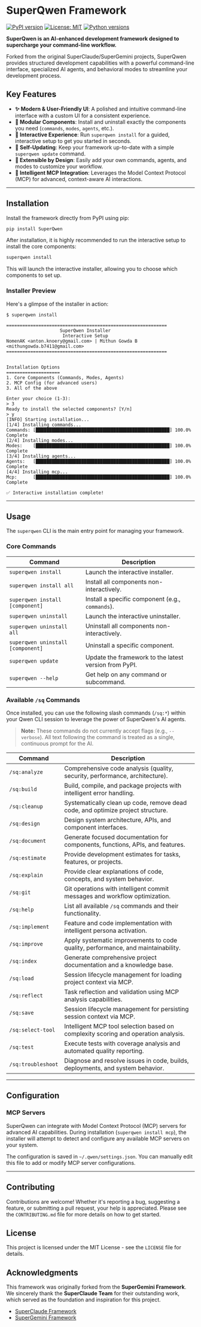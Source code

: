 # SuperQwen Framework

[![PyPI version](https://img.shields.io/pypi/v/SuperQwen.svg)](https://pypi.org/project/SuperQwen/)
[![License: MIT](https://img.shields.io/badge/License-MIT-yellow.svg)](https://opensource.org/licenses/MIT)
[![Python versions](https://img.shields.io/pypi/pyversions/SuperQwen.svg)](https://pypi.org/project/SuperQwen/)

**SuperQwen is an AI-enhanced development framework designed to supercharge your command-line workflow.**

Forked from the original SuperClaude/SuperGemini projects, SuperQwen provides structured development capabilities with a powerful command-line interface, specialized AI agents, and behavioral modes to streamline your development process.

## Key Features

*   **✨ Modern & User-Friendly UI**: A polished and intuitive command-line interface with a custom UI for a consistent experience.
*   **🧩 Modular Components**: Install and uninstall exactly the components you need (`commands`, `modes`, `agents`, etc.).
*   **🤖 Interactive Experience**: Run `superqwen install` for a guided, interactive setup to get you started in seconds.
*   **🚀 Self-Updating**: Keep your framework up-to-date with a simple `superqwen update` command.
*   **🔧 Extensible by Design**: Easily add your own commands, agents, and modes to customize your workflow.
*   **🧠 Intelligent MCP Integration**: Leverages the Model Context Protocol (MCP) for advanced, context-aware AI interactions.

---

## Installation

Install the framework directly from PyPI using pip:

```bash
pip install SuperQwen
```

After installation, it is highly recommended to run the interactive setup to install the core components:

```bash
superqwen install
```

This will launch the interactive installer, allowing you to choose which components to set up.

### Installer Preview

Here's a glimpse of the installer in action:

```
$ superqwen install

============================================================
                    SuperQwen Installer
                     Interactive Setup
NomenAK <anton.knoery@gmail.com> | Mithun Gowda B <mithungowda.b7411@gmail.com>
============================================================


Installation Options
====================
1. Core Components (Commands, Modes, Agents)
2. MCP Config (for advanced users)
3. All of the above

Enter your choice (1-3):
> 3
Ready to install the selected components? [Y/n]
> y
[INFO] Starting installation...
[1/4] Installing commands...
Commands: [██████████████████████████████████████████████████] 100.0% Complete
[2/4] Installing modes...
Modes:    [██████████████████████████████████████████████████] 100.0% Complete
[3/4] Installing agents...
Agents:   [██████████████████████████████████████████████████] 100.0% Complete
[4/4] Installing mcp...
Mcp:      [██████████████████████████████████████████████████] 100.0% Complete

✅ Interactive installation complete!
```

---

## Usage

The `superqwen` CLI is the main entry point for managing your framework.

### Core Commands

| Command                             | Description                                           |
| ----------------------------------- | ----------------------------------------------------- |
| `superqwen install`                 | Launch the interactive installer.                     |
| `superqwen install all`             | Install all components non-interactively.             |
| `superqwen install [component]`     | Install a specific component (e.g., `commands`).      |
| `superqwen uninstall`               | Launch the interactive uninstaller.                   |
| `superqwen uninstall all`           | Uninstall all components non-interactively.           |
| `superqwen uninstall [component]`   | Uninstall a specific component.                       |
| `superqwen update`                  | Update the framework to the latest version from PyPI. |
| `superqwen --help`                  | Get help on any command or subcommand.                |


### Available `/sq` Commands

Once installed, you can use the following slash commands (`/sq:*`) within your Qwen CLI session to leverage the power of SuperQwen's AI agents.

> **Note:** These commands do not currently accept flags (e.g., `--verbose`). All text following the command is treated as a single, continuous prompt for the AI.

| Command         | Description                                                                          |
| --------------- | ------------------------------------------------------------------------------------ |
| `/sq:analyze`   | Comprehensive code analysis (quality, security, performance, architecture).          |
| `/sq:build`     | Build, compile, and package projects with intelligent error handling.                |
| `/sq:cleanup`   | Systematically clean up code, remove dead code, and optimize project structure.      |
| `/sq:design`    | Design system architecture, APIs, and component interfaces.                          |
| `/sq:document`  | Generate focused documentation for components, functions, APIs, and features.        |
| `/sq:estimate`  | Provide development estimates for tasks, features, or projects.                      |
| `/sq:explain`   | Provide clear explanations of code, concepts, and system behavior.                   |
| `/sq:git`       | Git operations with intelligent commit messages and workflow optimization.           |
| `/sq:help`      | List all available `/sq` commands and their functionality.                           |
| `/sq:implement` | Feature and code implementation with intelligent persona activation.                 |
| `/sq:improve`   | Apply systematic improvements to code quality, performance, and maintainability.     |
| `/sq:index`     | Generate comprehensive project documentation and a knowledge base.                   |
| `/sq:load`      | Session lifecycle management for loading project context via MCP.                    |
| `/sq:reflect`   | Task reflection and validation using MCP analysis capabilities.                      |
| `/sq:save`      | Session lifecycle management for persisting session context via MCP.                 |
| `/sq:select-tool` | Intelligent MCP tool selection based on complexity scoring and operation analysis.   |
| `/sq:test`      | Execute tests with coverage analysis and automated quality reporting.                |
| `/sq:troubleshoot`| Diagnose and resolve issues in code, builds, deployments, and system behavior.     |

---

## Configuration

### MCP Servers

SuperQwen can integrate with Model Context Protocol (MCP) servers for advanced AI capabilities. During installation (`superqwen install mcp`), the installer will attempt to detect and configure any available MCP servers on your system.

The configuration is saved in `~/.qwen/settings.json`. You can manually edit this file to add or modify MCP server configurations.

---

## Contributing

Contributions are welcome! Whether it's reporting a bug, suggesting a feature, or submitting a pull request, your help is appreciated. Please see the `CONTRIBUTING.md` file for more details on how to get started.

## License

This project is licensed under the MIT License - see the `LICENSE` file for details.

## Acknowledgments

This framework was originally forked from the **SuperGemini Framework**. We sincerely thank the **SuperClaude Team** for their outstanding work, which served as the foundation and inspiration for this project.

-   [SuperClaude Framework](https://github.com/SuperClaude-Org/SuperClaude_Framework)
-   [SuperGemini Framework](https://github.com/SuperClaude-Org/SuperGemini_Framework)
